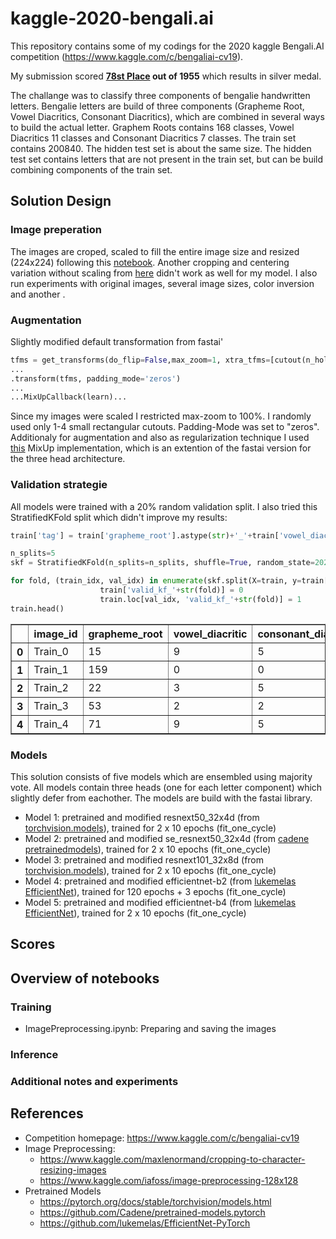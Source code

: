 # kaggle-2020-bengali.ai

This repository contains some of my codings for the 2020 kaggle Bengali.AI competition (https://www.kaggle.com/c/bengaliai-cv19).

My submission scored **[78st Place](https://www.kaggle.com/c/bengaliai-cv19/leaderboard) out of 1955** which results in silver medal.

The challange was to classify three components of bengalie handwritten letters. Bengalie letters are build of three components (Grapheme Root, Vowel Diacritics, Consonant Diacritics), which are combined in several ways to build the actual letter. Graphem Roots contains 168 classes, Vowel Diacritics 11 classes and Consonant Diacritics 7 classes.
The train set contains 200840. The hidden test set is about the same size. The hidden test set contains letters that are not present in the train set, but can be build combining components of the train set.

## Solution Design

### Image preperation
The images are croped, scaled to fill the entire image size and resized (224x224) following this [notebook](https://www.kaggle.com/maxlenormand/cropping-to-character-resizing-images). Another cropping and centering variation without scaling from [here](https://www.kaggle.com/iafoss/image-preprocessing-128x128) didn't work as well for my model. I also run experiments with original images, several image sizes, color inversion and another .   

### Augmentation
Slightly modified default transformation from fastai'
```python
tfms = get_transforms(do_flip=False,max_zoom=1, xtra_tfms=[cutout(n_holes=(1,4), length=(16, 16), p=.5)])
...
.transform(tfms, padding_mode='zeros')
...
...MixUpCallback(learn)...
```
Since my images were scaled I restricted max-zoom to 100%. I randomly used only 1-4 small rectangular cutouts. Padding-Mode was set to "zeros".
Additionaly for augmentation and also as regularization technique I used [this](https://www.kaggle.com/iafoss/grapheme-fast-ai-starter-lb-0-964#MixUp) MixUp implementation, which is an extention of the fastai version for the three head architecture. 

### Validation strategie
All models were trained with a 20% random validation split.
I also tried this StratifiedKFold split which didn't improve my results:
```python
train['tag'] = train['grapheme_root'].astype(str)+'_'+train['vowel_diacritic'].astype(str)+'_'+train['consonant_diacritic'].astype(str)

n_splits=5
skf = StratifiedKFold(n_splits=n_splits, shuffle=True, random_state=2020)

for fold, (train_idx, val_idx) in enumerate(skf.split(X=train, y=train['tag'].values)):
                    train['valid_kf_'+str(fold)] = 0
                    train.loc[val_idx, 'valid_kf_'+str(fold)] = 1
train.head()
```
<table border="1" class="dataframe">
  <thead>
    <tr style="text-align: right;">
      <th></th>
      <th>image_id</th>
      <th>grapheme_root</th>
      <th>vowel_diacritic</th>
      <th>consonant_diacritic</th>
      <th>tag</th>
      <th>valid_kf_0</th>
      <th>valid_kf_1</th>
      <th>valid_kf_2</th>
      <th>valid_kf_3</th>
      <th>valid_kf_4</th>
    </tr>
  </thead>
  <tbody>
    <tr>
      <th>0</th>
      <td>Train_0</td>
      <td>15</td>
      <td>9</td>
      <td>5</td>
      <td>15_9_5</td>
      <td>0</td>
      <td>0</td>
      <td>1</td>
      <td>0</td>
      <td>0</td>
    </tr>
    <tr>
      <th>1</th>
      <td>Train_1</td>
      <td>159</td>
      <td>0</td>
      <td>0</td>
      <td>159_0_0</td>
      <td>0</td>
      <td>0</td>
      <td>0</td>
      <td>0</td>
      <td>1</td>
    </tr>
    <tr>
      <th>2</th>
      <td>Train_2</td>
      <td>22</td>
      <td>3</td>
      <td>5</td>
      <td>22_3_5</td>
      <td>0</td>
      <td>0</td>
      <td>0</td>
      <td>1</td>
      <td>0</td>
    </tr>
    <tr>
      <th>3</th>
      <td>Train_3</td>
      <td>53</td>
      <td>2</td>
      <td>2</td>
      <td>53_2_2</td>
      <td>0</td>
      <td>0</td>
      <td>0</td>
      <td>0</td>
      <td>1</td>
    </tr>
    <tr>
      <th>4</th>
      <td>Train_4</td>
      <td>71</td>
      <td>9</td>
      <td>5</td>
      <td>71_9_5</td>
      <td>1</td>
      <td>0</td>
      <td>0</td>
      <td>0</td>
      <td>0</td>
    </tr>
  </tbody>
</table>


### Models
This solution consists of five models which are ensembled using majority vote. All models contain three heads (one for each letter component) which slightly defer from eachother. The models are build with the fastai library.
- Model 1: pretrained and modified resnext50_32x4d (from [torchvision.models](https://pytorch.org/docs/stable/torchvision/models.html)), trained for 2 x 10 epochs (fit_one_cycle)
- Model 2: pretrained and modified se_resnext50_32x4d (from [cadene pretrainedmodels](https://github.com/Cadene/pretrained-models.pytorch)), trained for 2 x 10 epochs (fit_one_cycle)
- Model 3: pretrained and modified resnext101_32x8d (from [torchvision.models](https://pytorch.org/docs/stable/torchvision/models.html)), trained for 2 x 10 epochs (fit_one_cycle)
- Model 4: pretrained and modified efficientnet-b2 (from [lukemelas EfficientNet](https://github.com/lukemelas/EfficientNet-PyTorch)), trained for 120 epochs + 3 epochs (fit_one_cycle)
- Model 5: pretrained and modified efficientnet-b4 (from [lukemelas EfficientNet](https://github.com/lukemelas/EfficientNet-PyTorch)), trained for 2 x 10 epochs (fit_one_cycle)

## Scores



## Overview of notebooks
### Training
- ImagePreprocessing.ipynb: Preparing and saving the images

### Inference

### Additional notes and experiments


## References
- Competition homepage: https://www.kaggle.com/c/bengaliai-cv19
- Image Preprocessing: 
  - https://www.kaggle.com/maxlenormand/cropping-to-character-resizing-images
  - https://www.kaggle.com/iafoss/image-preprocessing-128x128
- Pretrained Models
  - https://pytorch.org/docs/stable/torchvision/models.html
  - https://github.com/Cadene/pretrained-models.pytorch
  - https://github.com/lukemelas/EfficientNet-PyTorch
